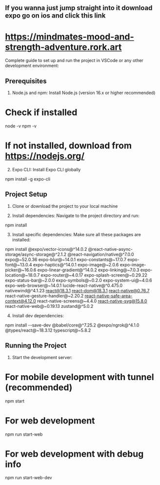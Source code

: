## If you wanna just jump straight into it download expo go on ios and click this link

# https://mindmates-mood-and-strength-adventure.rork.art

Complete guide to set up and run the project in VSCode or any other development environment:

## Prerequisites

1. Node.js and npm: Install Node.js (version 16.x or higher recommended)
   
# Check if installed
node -v
npm -v

# If not installed, download from https://nodejs.org/

2. Expo CLI: Install Expo CLI globally
   
npm install -g expo-cli

## Project Setup

1. Clone or download the project to your local machine

2. Install dependencies: Navigate to the project directory and run:
   
npm install

3. Install specific dependencies: Make sure all these packages are installed:
   
npm install @expo/vector-icons@^14.0.2 @react-native-async-storage/async-storage@^2.1.2 @react-navigation/native@^7.0.0 expo@~52.0.36 expo-blur@~14.0.1 expo-constants@~17.0.7 expo-font@~13.0.4 expo-haptics@^14.0.1 expo-image@~2.0.6 expo-image-picker@~16.0.6 expo-linear-gradient@^14.0.2 expo-linking@~7.0.3 expo-location@~18.0.7 expo-router@~4.0.17 expo-splash-screen@~0.29.22 expo-status-bar@~2.0.0 expo-symbols@~0.2.0 expo-system-ui@~4.0.6 expo-web-browser@~14.0.1 lucide-react-native@^0.475.0 nativewind@^4.1.23 react@18.3.1 react-dom@18.3.1 react-native@0.76.7 react-native-gesture-handler@~2.20.2 react-native-safe-area-context@4.12.0 react-native-screens@~4.4.0 react-native-svg@15.8.0 react-native-web@~0.19.13 zustand@^5.0.2

4. Install dev dependencies:
   
npm install --save-dev @babel/core@^7.25.2 @expo/ngrok@^4.1.0 @types/react@~18.3.12 typescript@~5.8.2

## Running the Project

1. Start the development server:
   
# For mobile development with tunnel (recommended)
npm start

# For web development
npm run start-web

# For web development with debug info
npm run start-web-dev
